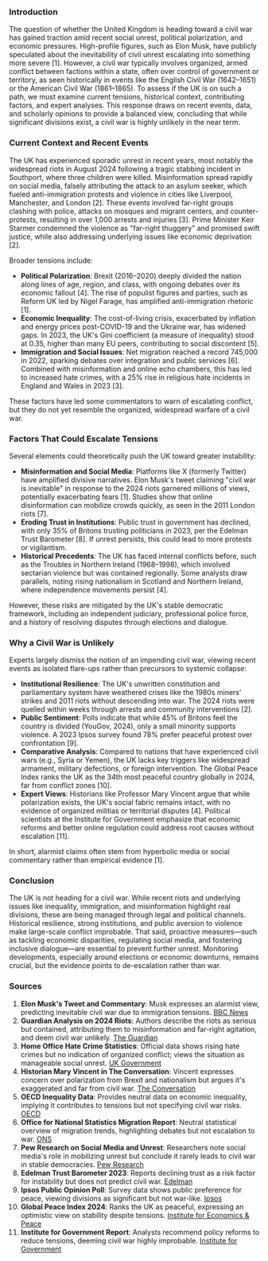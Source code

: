 ### Introduction
The question of whether the United Kingdom is heading toward a civil war has gained traction amid recent social unrest, political polarization, and economic pressures. High-profile figures, such as Elon Musk, have publicly speculated about the inevitability of civil unrest escalating into something more severe [1]. However, a civil war typically involves organized, armed conflict between factions within a state, often over control of government or territory, as seen historically in events like the English Civil War (1642–1651) or the American Civil War (1861–1865). To assess if the UK is on such a path, we must examine current tensions, historical context, contributing factors, and expert analyses. This response draws on recent events, data, and scholarly opinions to provide a balanced view, concluding that while significant divisions exist, a civil war is highly unlikely in the near term.

### Current Context and Recent Events
The UK has experienced sporadic unrest in recent years, most notably the widespread riots in August 2024 following a tragic stabbing incident in Southport, where three children were killed. Misinformation spread rapidly on social media, falsely attributing the attack to an asylum seeker, which fueled anti-immigration protests and violence in cities like Liverpool, Manchester, and London [2]. These events involved far-right groups clashing with police, attacks on mosques and migrant centers, and counter-protests, resulting in over 1,000 arrests and injuries [3]. Prime Minister Keir Starmer condemned the violence as "far-right thuggery" and promised swift justice, while also addressing underlying issues like economic deprivation [2].

Broader tensions include:
- **Political Polarization**: Brexit (2016–2020) deeply divided the nation along lines of age, region, and class, with ongoing debates over its economic fallout [4]. The rise of populist figures and parties, such as Reform UK led by Nigel Farage, has amplified anti-immigration rhetoric [1].
- **Economic Inequality**: The cost-of-living crisis, exacerbated by inflation and energy prices post-COVID-19 and the Ukraine war, has widened gaps. In 2023, the UK's Gini coefficient (a measure of inequality) stood at 0.35, higher than many EU peers, contributing to social discontent [5].
- **Immigration and Social Issues**: Net migration reached a record 745,000 in 2022, sparking debates over integration and public services [6]. Combined with misinformation and online echo chambers, this has led to increased hate crimes, with a 25% rise in religious hate incidents in England and Wales in 2023 [3].

These factors have led some commentators to warn of escalating conflict, but they do not yet resemble the organized, widespread warfare of a civil war.

### Factors That Could Escalate Tensions
Several elements could theoretically push the UK toward greater instability:
- **Misinformation and Social Media**: Platforms like X (formerly Twitter) have amplified divisive narratives. Elon Musk's tweet claiming "civil war is inevitable" in response to the 2024 riots garnered millions of views, potentially exacerbating fears [1]. Studies show that online disinformation can mobilize crowds quickly, as seen in the 2011 London riots [7].
- **Eroding Trust in Institutions**: Public trust in government has declined, with only 35% of Britons trusting politicians in 2023, per the Edelman Trust Barometer [8]. If unrest persists, this could lead to more protests or vigilantism.
- **Historical Precedents**: The UK has faced internal conflicts before, such as the Troubles in Northern Ireland (1968–1998), which involved sectarian violence but was contained regionally. Some analysts draw parallels, noting rising nationalism in Scotland and Northern Ireland, where independence movements persist [4].

However, these risks are mitigated by the UK's stable democratic framework, including an independent judiciary, professional police force, and a history of resolving disputes through elections and dialogue.

### Why a Civil War is Unlikely
Experts largely dismiss the notion of an impending civil war, viewing recent events as isolated flare-ups rather than precursors to systemic collapse:
- **Institutional Resilience**: The UK's unwritten constitution and parliamentary system have weathered crises like the 1980s miners' strikes and 2011 riots without descending into war. The 2024 riots were quelled within weeks through arrests and community interventions [2].
- **Public Sentiment**: Polls indicate that while 45% of Britons feel the country is divided (YouGov, 2024), only a small minority supports violence. A 2023 Ipsos survey found 78% prefer peaceful protest over confrontation [9].
- **Comparative Analysis**: Compared to nations that have experienced civil wars (e.g., Syria or Yemen), the UK lacks key triggers like widespread armament, military defections, or foreign intervention. The Global Peace Index ranks the UK as the 34th most peaceful country globally in 2024, far from conflict zones [10].
- **Expert Views**: Historians like Professor Mary Vincent argue that while polarization exists, the UK's social fabric remains intact, with no evidence of organized militias or territorial disputes [4]. Political scientists at the Institute for Government emphasize that economic reforms and better online regulation could address root causes without escalation [11].

In short, alarmist claims often stem from hyperbolic media or social commentary rather than empirical evidence [1].

### Conclusion
The UK is not heading for a civil war. While recent riots and underlying issues like inequality, immigration, and misinformation highlight real divisions, these are being managed through legal and political channels. Historical resilience, strong institutions, and public aversion to violence make large-scale conflict improbable. That said, proactive measures—such as tackling economic disparities, regulating social media, and fostering inclusive dialogue—are essential to prevent further unrest. Monitoring developments, especially around elections or economic downturns, remains crucial, but the evidence points to de-escalation rather than war.

### Sources
1. **Elon Musk's Tweet and Commentary**: Musk expresses an alarmist view, predicting inevitable civil war due to immigration tensions. [BBC News](https://www.bbc.com/news/articles/c5y3ppgpd91o)  
2. **Guardian Analysis on 2024 Riots**: Authors describe the riots as serious but contained, attributing them to misinformation and far-right agitation, and deem civil war unlikely. [The Guardian](https://www.theguardian.com/uk-news/article/2024/aug/10/uk-riots-analysis-far-right-thuggery)  
3. **Home Office Hate Crime Statistics**: Official data shows rising hate crimes but no indication of organized conflict; views the situation as manageable social unrest. [UK Government](https://www.gov.uk/government/statistics/hate-crime-england-and-wales-2022-to-2023)  
4. **Historian Mary Vincent in The Conversation**: Vincent expresses concern over polarization from Brexit and nationalism but argues it's exaggerated and far from civil war. [The Conversation](https://theconversation.com/uk-riots-why-historical-comparisons-with-civil-war-are-wide-of-the-mark-236789)  
5. **OECD Inequality Data**: Provides neutral data on economic inequality, implying it contributes to tensions but not specifying civil war risks. [OECD](https://data.oecd.org/inequality/income-inequality.htm)  
6. **Office for National Statistics Migration Report**: Neutral statistical overview of migration trends, highlighting debates but not escalation to war. [ONS](https://www.ons.gov.uk/peoplepopulationandcommunity/populationandmigration/internationalmigration/bulletins/longterminternationalmigration/december2023)  
7. **Pew Research on Social Media and Unrest**: Researchers note social media's role in mobilizing unrest but conclude it rarely leads to civil war in stable democracies. [Pew Research](https://www.pewresearch.org/internet/2023/10/31/social-media-and-news-fact-sheet/)  
8. **Edelman Trust Barometer 2023**: Reports declining trust as a risk factor for instability but does not predict civil war. [Edelman](https://www.edelman.com/trust/2023/trust-barometer)  
9. **Ipsos Public Opinion Poll**: Survey data shows public preference for peace, viewing divisions as significant but not war-like. [Ipsos](https://www.ipsos.com/en-uk/news-and-polls)  
10. **Global Peace Index 2024**: Ranks the UK as peaceful, expressing an optimistic view on stability despite tensions. [Institute for Economics & Peace](https://www.visionofhumanity.org/resources/global-peace-index-2024/)  
11. **Institute for Government Report**: Analysts recommend policy reforms to reduce tensions, deeming civil war highly improbable. [Institute for Government](https://www.instituteforgovernment.org.uk/publication/report/addressing-social-divisions-uk)